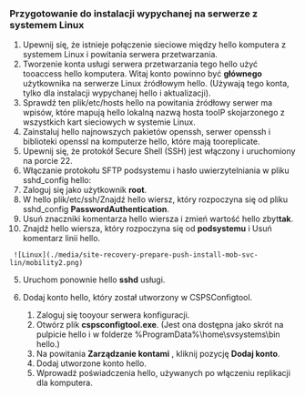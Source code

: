 ### <a name="prepare-for-a-push-installation-on-a-linux-server"></a>Przygotowanie do instalacji wypychanej na serwerze z systemem Linux

1. Upewnij się, że istnieje połączenie sieciowe między hello komputera z systemem Linux i powitania serwera przetwarzania.
2. Tworzenie konta usługi serwera przetwarzania tego hello użyć tooaccess hello komputera. Witaj konto powinno być **głównego** użytkownika na serwerze Linux źródłowym hello. (Używają tego konta, tylko dla instalacji wypychanej hello i aktualizacji).
3. Sprawdź ten plik/etc/hosts hello na powitania źródłowy serwer ma wpisów, które mapują hello lokalną nazwą hosta tooIP skojarzonego z wszystkich kart sieciowych w systemie Linux.
4. Zainstaluj hello najnowszych pakietów openssh, serwer openssh i biblioteki openssl na komputerze hello, które mają tooreplicate.
5. Upewnij się, że protokół Secure Shell (SSH) jest włączony i uruchomiony na porcie 22.
6. Włączanie protokołu SFTP podsystemu i hasło uwierzytelniania w pliku sshd_config hello:
  1.  Zaloguj się jako użytkownik **root**.
  2.  W hello plik/etc/ssh/Znajdź hello wiersz, który rozpoczyna się od pliku sshd_config **PasswordAuthentication**.
  3.  Usuń znaczniki komentarza hello wiersza i zmień wartość hello zbyt**tak**.
  4.  Znajdź hello wiersza, który rozpoczyna się od **podsystemu** i Usuń komentarz linii hello.

     ![Linux](./media/site-recovery-prepare-push-install-mob-svc-lin/mobility2.png)
  5. Uruchom ponownie hello **sshd** usługi.

7. Dodaj konto hello, który został utworzony w CSPSConfigtool.
    1.  Zaloguj się tooyour serwera konfiguracji.
    2.  Otwórz plik **cspsconfigtool.exe**. (Jest ona dostępna jako skrót na pulpicie hello i w folderze %ProgramData%\home\svsystems\bin hello.)
    3.  Na powitania **Zarządzanie kontami** , kliknij pozycję **Dodaj konto**.
    4.  Dodaj utworzone konto hello. 
    5.  Wprowadź poświadczenia hello, używanych po włączeniu replikacji dla komputera.
